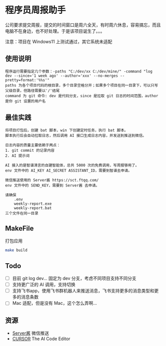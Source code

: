 # 程序员周报助手
公司要求提交周报，提交的时间窗口是周六全天，有时周六休息，容易搞忘，而且电脑不在身边，也不好处理。于是该项目诞生了。。。

注意：项目在 Windows11 上测试通过，其它系统未适配

## 使用说明
    程序运行需要指定几个参数：-paths "C:/dev/xx C:/dev/mine/" -command "log dev --since='1 week ago' --author='xxx' --no-merges --pretty=format:'%%s'"
    paths 为各个项目代码的根目录，多个目录空格分开；如果多个项目在同一目录下，可以只写父级目录，但路径需要以'/'结尾
    command 为 git 命令: dev 是代码分支，since 是拉取 git 日志的时间范围，author 是你 git 设置的用户名

## 最佳实践
    将项目打包后，创建 bat 脚本，win 下创建定时任务，执行 bat 脚本。
    脚本执行后会自动拉取日志，然后调用 AI 接口生成日志内容，并发送到推送到微信。

    日志内容的质量主要依赖于两点：
    1. git commit 的记录内容
    2. AI 提示词

    AI 接入的是智谱清言的自建智能体，总共 5000 次的免费调用，写周报够用了。
    env 文件中的 AI_KEY AI_SECRET ASSISTANT_ID，需要到智谱去申请。
    
    微信推送使用的 Server酱 https://sct.ftqq.com/
    env 文件中的 SEND_KEY，需要到 Server酱 去申请。

    请确保
        .env
        weekly-report.exe
        weekly-report.bat
    三个文件在同一目录

## MakeFile

打包应用
```bash
make build
```
 ## Todo
- [ ] 目前 git log dev... 固定为 dev 分支，考虑不同项目支持不同分支
- [ ] 支持更广泛的 AI 调用，支持切换
- [ ] 支持飞书app，使用飞书群机器人来推送消息，飞书支持更多的消息类型和更多的消息条数
- [ ] Mac 适配，但是没有 Mac，这个怎么弄啊...

## 资源
- [Server酱](https://sct.ftqq.com/) 微信推送
- [CURSOR](https://www.cursor.com/) The AI Code Editor